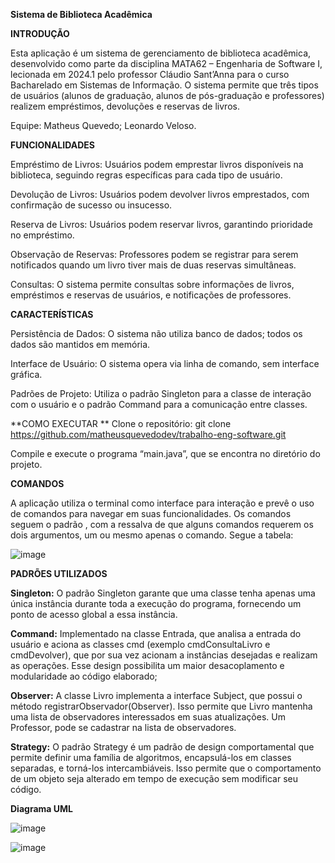 **Sistema de Biblioteca Acadêmica**

**INTRODUÇÃO**

Esta aplicação é um sistema de gerenciamento de biblioteca acadêmica, desenvolvido como parte da disciplina MATA62 – Engenharia de Software I, lecionada em 2024.1 pelo professor Cláudio Sant’Anna para o curso Bacharelado em Sistemas de Informação. O sistema permite que três tipos de usuários (alunos de graduação, alunos de pós-graduação e professores) realizem empréstimos, devoluções e reservas de livros.


Equipe: Matheus Quevedo; Leonardo Veloso.

**FUNCIONALIDADES**

Empréstimo de Livros: Usuários podem emprestar livros disponíveis na biblioteca, seguindo regras específicas para cada tipo de usuário.

Devolução de Livros: Usuários podem devolver livros emprestados, com confirmação de sucesso ou insucesso.

Reserva de Livros: Usuários podem reservar livros, garantindo prioridade no empréstimo.

Observação de Reservas: Professores podem se registrar para serem notificados quando um livro tiver mais de duas reservas simultâneas.

Consultas: O sistema permite consultas sobre informações de livros, empréstimos e reservas de usuários, e notificações de professores.

**CARACTERÍSTICAS**

Persistência de Dados: O sistema não utiliza banco de dados; todos os dados são mantidos em memória.

Interface de Usuário: O sistema opera via linha de comando, sem interface gráfica.

Padrões de Projeto: Utiliza o padrão Singleton para a classe de interação com o usuário e o padrão Command para a comunicação entre classes.

**COMO EXECUTAR
**
Clone o repositório:
git clone https://github.com/matheusquevedodev/trabalho-eng-software.git

Compile e execute o programa “main.java”, que se encontra no diretório do projeto.

**COMANDOS**

A aplicação utiliza o terminal como interface para interação e prevê o uso de comandos para navegar em suas funcionalidades. Os comandos seguem o padrão <comando> <argumento1> <argumento2>, com a ressalva de que alguns comandos requerem os dois argumentos, um ou mesmo apenas o comando. Segue a tabela:

![image](https://github.com/user-attachments/assets/9a90b124-83e8-4ecc-bea8-433f7d509c03)


**PADRÕES UTILIZADOS**

**Singleton:**
O padrão Singleton garante que uma classe tenha apenas uma única instância durante toda a execução do programa, fornecendo um ponto de acesso global a essa instância.

**Command:**
Implementado na classe Entrada, que analisa a entrada do usuário e aciona as classes cmd<comando> (exemplo cmdConsultaLivro e cmdDevolver), que por sua vez acionam a instâncias desejadas e realizam as operações. Esse design possibilita um maior desacoplamento e modularidade ao código elaborado;

**Observer:** 
A classe Livro implementa a interface Subject, que possui o método registrarObservador(Observer). Isso permite que Livro mantenha uma lista de observadores interessados em suas atualizações. Um Professor, pode se cadastrar na lista de observadores.

**Strategy:**
O padrão Strategy é um padrão de design comportamental que permite definir uma família de algoritmos, encapsulá-los em classes separadas, e torná-los intercambiáveis. Isso permite que o comportamento de um objeto seja alterado em tempo de execução sem modificar seu código.


**Diagrama UML**


![image](https://github.com/user-attachments/assets/71305530-635a-42ca-a0da-2d3d7fa6a154)




![image](https://github.com/user-attachments/assets/8fcb4e49-1e0e-46e7-bf52-17ab86c28420)
